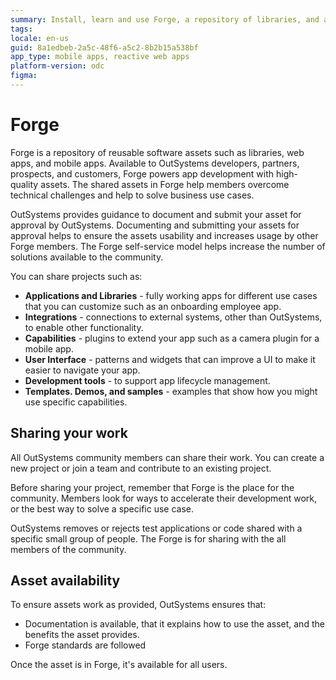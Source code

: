 ```yaml
---
summary: Install, learn and use Forge, a repository of libraries, and apps to create and share your projects.
tags:
locale: en-us
guid: 8a1edbeb-2a5c-48f6-a5c2-8b2b15a538bf
app_type: mobile apps, reactive web apps
platform-version: odc
figma:
---
```


# Forge

Forge is a repository of reusable software assets such as libraries, web apps, and mobile apps. Available to OutSystems developers, partners, prospects, and customers, Forge powers app development with high-quality assets. The shared assets in Forge help members overcome technical challenges and help to solve business use cases.

OutSystems provides guidance to document and submit your asset for approval by OutSystems. Documenting and submitting your assets for approval helps to ensure the assets usability and increases usage by other Forge members. The Forge self-service model helps increase the number of solutions available to the community.

You can share projects such as:

* **Applications and Libraries** - fully working apps for different use cases that you can customize such as an onboarding employee app.
* **Integrations** - connections to external systems, other than OutSystems, to enable other functionality.
* **Capabilities** - plugins to extend your app such as a camera plugin for a mobile app.
* **User Interface** - patterns and widgets that can improve a UI to make it easier to navigate your app.
* **Development tools** - to support app lifecycle management.
* **Templates. Demos, and samples** - examples that show how you might use specific capabilities.

## Sharing your work

All OutSystems community members can share their work. You can create a new project or join a team and contribute to an existing project.

Before sharing your project, remember that Forge is the place for the community. Members look for  ways to accelerate their development work, or the best way to solve a specific use case.

<div class="info" markdown="1">

OutSystems removes or rejects test applications or code shared with a specific small group of people. The Forge is for sharing with the all members of the community.

</div>

## Asset availability

To ensure assets work as provided, OutSystems ensures that:

* Documentation is available, that it explains how  to use the asset, and the benefits the asset provides.
* Forge standards are followed

Once the asset is in Forge, it's available for all users.
